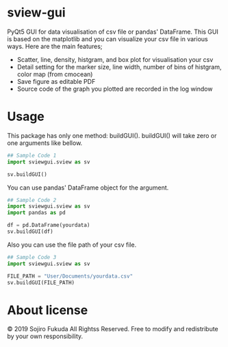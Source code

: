 # sview-gui

PyQt5 GUI for data visualisation of csv file or pandas' DataFrame.
This GUI is based on the matplotlib and you can visualize your csv file in various ways.
Here are the main features;

- Scatter, line, density, histgram, and box plot for visualisation your csv
- Detail setting for the marker size, line width, number of bins of histgram, color map (from cmocean)
- Save figure as editable PDF
- Source code of the graph you plotted are recorded in the log window

# Usage

This package has only one method: buildGUI(). 
buildGUI() will take zero or one arguments like bellow.

```python
## Sample Code 1
import sviewgui.sview as sv

sv.buildGUI()
```
You can use pandas' DataFrame object for the argument.

```python
## Sample Code 2
import sviewgui.sview as sv
import pandas as pd

df = pd.DataFrame(yourdata)
sv.buildGUI(df)
```

Also you can use the file path of your csv file.

```python
## Sample Code 3
import sviewgui.sview as sv

FILE_PATH = "User/Documents/yourdata.csv"
sv.buildGUI(FILE_PATH)
```

# About license
© 2019 Sojiro Fukuda All Rightss Reserved.
Free to modify and redistribute by your own responsibility.